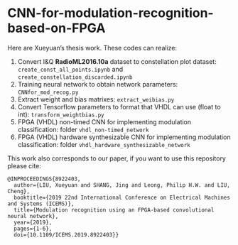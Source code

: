 # CNN-for-modulation-recognition-based-on-FPGA

Here are Xueyuan’s thesis work. These codes can realize:
1. Convert I&Q **RadioML2016.10a** dataset to constellation plot dataset: 
   `create_const_all_points.ipynb` and `create_constellation_discarded.ipynb`
2. Training neural network to obtain network parameters: `CNNfor_mod_recog.py`
3. Extract weight and bias matrixes: `extract_weibias.py`
4. Convert Tensorflow parameters to format that VHDL can use (float to int): `transform_weightbias.py`
5. FPGA (VHDL) non-timed CNN for implementing modulation classification: folder `vhdl_non-timed_network`
6. FPGA (VHDL) hardware synthesizable CNN for implementing modulation classification: folder `vhdl_hardware_synthesizable_network`

This work also corresponds to our paper, if you want to use this repository please cite:
```
@INPROCEEDINGS{8922403,
  author={LIU, Xueyuan and SHANG, Jing and Leong, Philip H.W. and LIU, Cheng},
  booktitle={2019 22nd International Conference on Electrical Machines and Systems (ICEMS)}, 
  title={Modulation recognition using an FPGA-based convolutional neural network}, 
  year={2019},
  pages={1-6},
  doi={10.1109/ICEMS.2019.8922403}}
```
